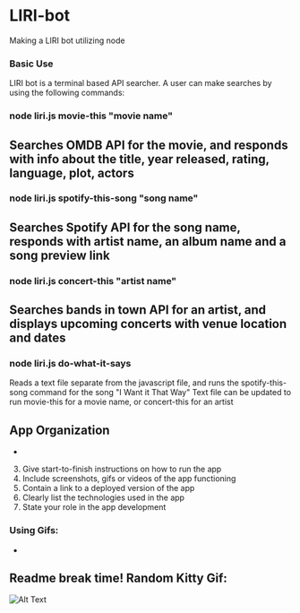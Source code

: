 # LIRI-bot
Making a LIRI bot utilizing node

### Basic Use
LIRI bot is a terminal based API searcher. A user can make searches by using the following commands:

### node liri.js movie-this "movie name"
Searches OMDB API for the movie, and responds with info about the title, year released, rating, language, plot, actors
-
### node liri.js spotify-this-song "song name"
Searches Spotify API for the song name, responds with artist name, an album name and a song preview link
-
### node liri.js concert-this "artist name"
Searches bands in town API for an artist, and displays upcoming concerts with venue location and dates
-
### node liri.js do-what-it-says
Reads a text file separate from the javascript file, and runs the spotify-this-song command for the song "I Want it That Way"
Text file can be updated to run movie-this for a movie name, or concert-this for an artist

## App Organization
-
3. Give start-to-finish instructions on how to run the app
4. Include screenshots, gifs or videos of the app functioning
5. Contain a link to a deployed version of the app
6. Clearly list the technologies used in the app
7. State your role in the app development


### Using Gifs:
-
Readme break time! Random Kitty Gif:
-
![Alt Text](https://media.giphy.com/media/vFKqnCdLPNOKc/giphy.gif)